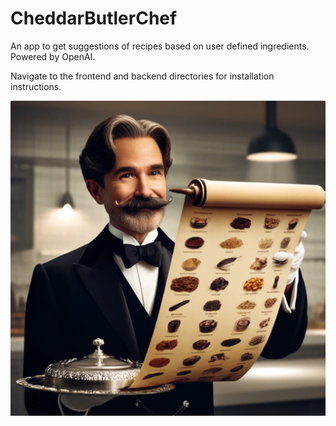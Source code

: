 # CheddarButlerChef
An app to get suggestions of recipes based on user defined ingredients. Powered by OpenAI.

Navigate to the frontend and backend directories for installation instructions.

![Art 1 Screenshot](/multimedia/art1.png)
